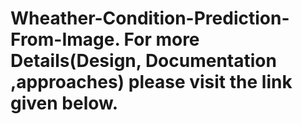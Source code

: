 # Wheather-Condition-Prediction-From-Image. For more Details(Design, Documentation ,approaches) please visit the link given below.
